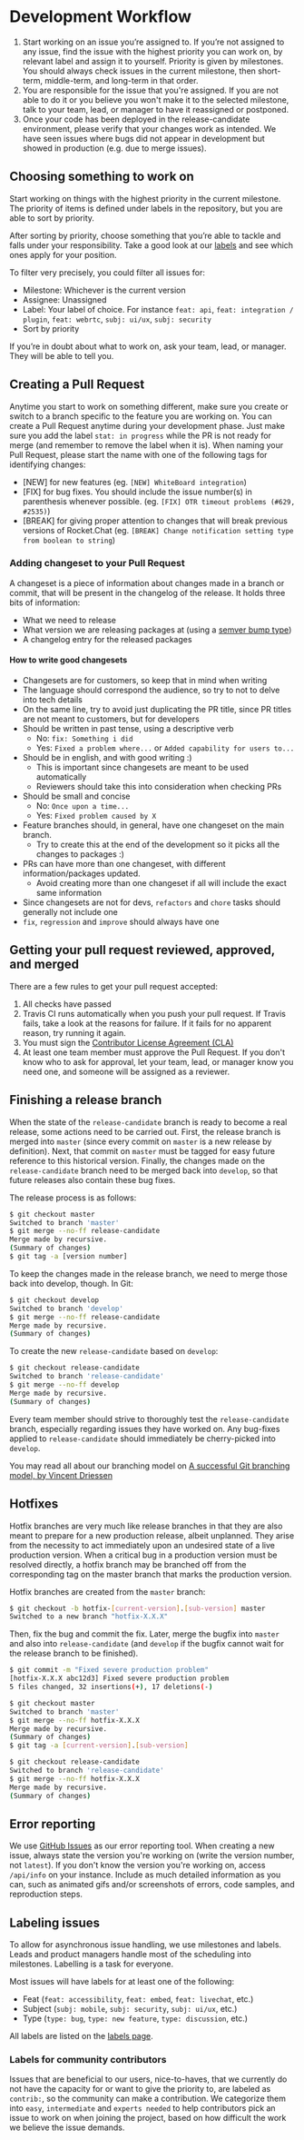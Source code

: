 # Development Workflow

1. Start working on an issue you’re assigned to. If you’re not assigned to any issue, find the issue with the highest priority you can work on, by relevant label and assign it to yourself. Priority is given by milestones. You should always check issues in the current milestone, then short-term, middle-term, and long-term in that order.
2. You are responsible for the issue that you're assigned. If you are not able to do it or you believe you won't make it to the selected milestone, talk to your team, lead, or manager to have it reassigned or postponed.
3. Once your code has been deployed in the release-candidate environment, please verify that your changes work as intended. We have seen issues where bugs did not appear in development but showed in production (e.g. due to merge issues).

## Choosing something to work on

Start working on things with the highest priority in the current milestone. The priority of items is defined under labels in the repository, but you are able to sort by priority.

After sorting by priority, choose something that you’re able to tackle and falls under your responsibility. Take a good look at our [labels](https://github.com/RocketChat/Rocket.Chat/labels) and see which ones apply for your position.

To filter very precisely, you could filter all issues for:

* Milestone: Whichever is the current version
* Assignee: Unassigned
* Label: Your label of choice. For instance `feat: api`, `feat: integration / plugin`, `feat: webrtc`, `subj: ui/ux`, `subj: security`
* Sort by priority

If you’re in doubt about what to work on, ask your team, lead, or manager. They will be able to tell you.

## Creating a Pull Request

Anytime you start to work on something different, make sure you create or switch to a branch specific to the feature you are working on. You can create a Pull Request anytime during your development phase. Just make sure you add the label `stat: in progress` while the PR is not ready for merge (and remember to remove the label when it is). When naming your Pull Request, please start the name with one of the following tags for identifying changes:

* \[NEW] for new features (eg. `[NEW] WhiteBoard integration`)
* \[FIX] for bug fixes. You should include the issue number(s) in parenthesis whenever possible. (eg. `[FIX] OTR timeout problems (#629, #2535)`)
* \[BREAK] for giving proper attention to changes that will break previous versions of Rocket.Chat (eg. `[BREAK] Change notification setting type from boolean to string`)

### Adding changeset to your Pull Request

A changeset is a piece of information about changes made in a branch or commit, that will be present in the changelog of the release. It holds three bits of information:

* What we need to release
* What version we are releasing packages at (using a [semver bump type](https://semver.org/))
* A changelog entry for the released packages

#### How to write **good** changesets

* Changesets are for customers, so keep that in mind when writing
* The language should correspond the audience, so try to not to delve into tech details
* On the same line, try to avoid just duplicating the PR title, since PR titles are not meant to customers, but for developers
* Should be written in past tense, using a descriptive verb
  * No: `fix: Something i did`
  * Yes: `Fixed a problem where...` or `Added capability for users to...`
* Should be in english, and with good writing :)
  * This is important since changesets are meant to be used automatically
  * Reviewers should take this into consideration when checking PRs
* Should be small and concise
  * No: `Once upon a time...`
  * Yes: `Fixed problem caused by X`
* Feature branches should, in general, have one changeset on the main branch.
  * Try to create this at the end of the development so it picks all the changes to packages :)
* PRs can have more than one changeset, with different information/packages updated.
  * Avoid creating more than one changeset if all will include the exact same information
* Since changesets are not for devs, `refactors` and `chore` tasks should generally not include one
* `fix`, `regression` and `improve` should always have one



## Getting your pull request reviewed, approved, and merged

There are a few rules to get your pull request accepted:

1. All checks have passed
2. Travis CI runs automatically when you push your pull request. If Travis fails, take a look at the reasons for failure. If it fails for no apparent reason, try running it again.
3. You must sign the [Contributor License Agreement (CLA)](https://cla-assistant.io/RocketChat/Rocket.Chat)
4. At least one team member must approve the Pull Request. If you don't know who to ask for approval, let your team, lead, or manager know you need one, and someone will be assigned as a reviewer.

## Finishing a release branch

When the state of the `release-candidate` branch is ready to become a real release, some actions need to be carried out. First, the release branch is merged into `master` (since every commit on `master` is a new release by definition). Next, that commit on `master` must be tagged for easy future reference to this historical version. Finally, the changes made on the `release-candidate` branch need to be merged back into `develop`, so that future releases also contain these bug fixes.

The release process is as follows:

```bash
$ git checkout master
Switched to branch 'master'
$ git merge --no-ff release-candidate
Merge made by recursive.
(Summary of changes)
$ git tag -a [version number]
```

To keep the changes made in the release branch, we need to merge those back into develop, though. In Git:

```bash
$ git checkout develop
Switched to branch 'develop'
$ git merge --no-ff release-candidate
Merge made by recursive.
(Summary of changes)
```

To create the new `release-candidate` based on `develop`:

```bash
$ git checkout release-candidate
Switched to branch 'release-candidate'
$ git merge --no-ff develop
Merge made by recursive.
(Summary of changes)
```

Every team member should strive to thoroughly test the `release-candidate` branch, especially regarding issues they have worked on. Any bug-fixes applied to `release-candidate` should immediately be cherry-picked into `develop`.

You may read all about our branching model on [A successful Git branching model, by Vincent Driessen](http://nvie.com/posts/a-successful-git-branching-model/)

## Hotfixes

Hotfix branches are very much like release branches in that they are also meant to prepare for a new production release, albeit unplanned. They arise from the necessity to act immediately upon an undesired state of a live production version. When a critical bug in a production version must be resolved directly, a hotfix branch may be branched off from the corresponding tag on the master branch that marks the production version.

Hotfix branches are created from the `master` branch:

```bash
$ git checkout -b hotfix-[current-version].[sub-version] master
Switched to a new branch "hotfix-X.X.X"
```

Then, fix the bug and commit the fix. Later, merge the bugfix into `master` and also into `release-candidate` (and `develop` if the bugfix cannot wait for the release branch to be finished).

```bash
$ git commit -m "Fixed severe production problem"
[hotfix-X.X.X abc12d3] Fixed severe production problem
5 files changed, 32 insertions(+), 17 deletions(-)

$ git checkout master
Switched to branch 'master'
$ git merge --no-ff hotfix-X.X.X
Merge made by recursive.
(Summary of changes)
$ git tag -a [current-version].[sub-version]

$ git checkout release-candidate
Switched to branch 'release-candidate'
$ git merge --no-ff hotfix-X.X.X
Merge made by recursive.
(Summary of changes)
```

## Error reporting

We use [GitHub Issues](https://github.com/RocketChat/Rocket.Chat/issues) as our error reporting tool. When creating a new issue, always state the version you're working on (write the version number, not `latest`). If you don't know the version you're working on, access `/api/info` on your instance. Include as much detailed information as you can, such as animated gifs and/or screenshots of errors, code samples, and reproduction steps.

## Labeling issues

To allow for asynchronous issue handling, we use milestones and labels. Leads and product managers handle most of the scheduling into milestones. Labelling is a task for everyone.

Most issues will have labels for at least one of the following:

* Feat (`feat: accessibility`, `feat: embed`, `feat: livechat`, etc.)
* Subject (`subj: mobile`, `subj: security`, `subj: ui/ux`, etc.)
* Type (`type: bug`, `type: new feature`, `type: discussion`, etc.)

All labels are listed on the [labels page](https://github.com/RocketChat/Rocket.Chat/labels).

### Labels for community contributors

Issues that are beneficial to our users, nice-to-haves, that we currently do not have the capacity for or want to give the priority to, are labeled as `contrib:`, so the community can make a contribution. We categorize them into `easy`, `intermediate` and `experts needed` to help contributors pick an issue to work on when joining the project, based on how difficult the work we believe the issue demands.
